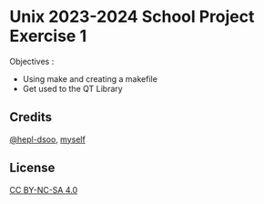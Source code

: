 # Unix 2023-2024 School Project Exercise 1

Objectives :
- Using make and creating a makefile
- Get used to the QT Library

## Credits
[@hepl-dsoo](https://github.com/hepl-dsoo), [myself](https://github.com/Julienraptor01)

## License
[CC BY-NC-SA 4.0](LICENSE.md)
